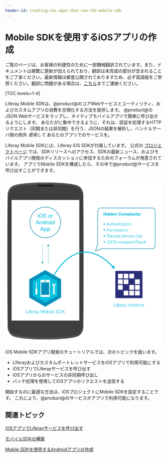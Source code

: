 ```yaml
---
header-id: creating-ios-apps-that-use-the-mobile-sdk
---
```


# Mobile SDKを使用するiOSアプリの作成

<p class="alert alert-info"><span class="wysiwyg-color-blue120">ご覧のページは、お客様の利便性のために一部機械翻訳されています。また、ドキュメントは頻繁に更新が加えられており、翻訳は未完成の部分が含まれることをご了承ください。最新情報は都度公開されておりますため、必ず英語版をご参照ください。翻訳に問題がある場合は、<a href="mailto:support-content-jp@liferay.com">こちら</a>までご連絡ください。</span></p>

[TOC levels=1-4]

Liferay Mobile SDKは、@product@のコアWebサービスとユーティリティ、およびカスタムアプリの消費を合理化する方法を提供します。 @product@のJSON Webサービスをラップし、ネイティブモバイルアプリで簡単に呼び出せるようにします。 あなたがに集中できるように、それは、認証を処理するHTTPリクエスト（同期または非同期）を行う、JSONの結果を解析し、ハンドルサーバ側の例外 *使用して* あなたのアプリでのサービスを。

Liferay Mobile SDKには、Liferay iOS SDKが付属しています。 公式の [プロジェクトページ](https://www.liferay.com/community/liferay-projects/liferay-mobile-sdk/overview) では、SDKリリースへのアクセス、SDKの最新ニュース、およびモバイルアプリ開発のディスカッションに参加するためのフォーラムが用意されています。 アプリでMobile SDKを構成したら、その中で@product@サービスを呼び出すことができます。

![図1：LiferayのMobile SDKは、ネイティブアプリがLiferayと通信できるようにします。](../../../../images/mobile-sdk-diagram.png)

iOS Mobile SDKアプリ開発のチュートリアルでは、次のトピックを扱います。

  - LiferayおよびカスタムポートレットサービスをiOSアプリで利用可能にする
  - iOSアプリでLiferayサービスを呼び出す
  - iOSアプリからのサービスの非同期呼び出し
  - バッチ処理を使用してiOSアプリのリクエストを送信する

開始するのに最適な方法は、iOSプロジェクトにMobile SDKを設定することです。 これにより、@product@のサービスがアプリで利用可能になります。

## 関連トピック

[iOSアプリでLiferayサービスを呼び出す](/docs/7-1/tutorials/-/knowledge_base/t/invoking-liferay-services-in-your-ios-app)

[モバイルSDKの構築](/docs/7-1/tutorials/-/knowledge_base/t/building-mobile-sdks)

[Mobile SDKを使用するAndroidアプリの作成](/docs/7-1/tutorials/-/knowledge_base/t/creating-android-apps-that-use-the-mobile-sdk)
